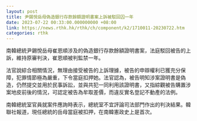 ```yaml
---
layout: post
title: 尹錫悅岳母偽造銀行存款餘額證明書案上訴被駁回囚一年
date: 2023-07-22 00:33:00.000000000 +08:00
link: https://news.rthk.hk/rthk/ch/component/k2/1710011-20230722.htm
categories: rthk
---
```


南韓總統尹錫悅岳母崔恩順涉及的偽造銀行存款餘額證明書案，法庭駁回被告的上訴，維持原審判決，崔恩順被判監禁一年。

法官說綜合相關情況，無理由接受被告的上訴理據，被告的申辯權利已獲充分保障，犯罪情節極為嚴重，下令當庭扣押她。法官認為，被告明知涉案證明書是偽造，仍然提交並用於民事訴訟，並與共犯一同利用該證明書，又指綜觀被告購置涉案地皮前後的情況，可認定被告為牟取差價，而違反實名登記不動產的法例。

南韓總統室官員就案件應詢時表示，總統室不宜評論司法部門作出的判決結果。韓聯社報道，現任總統的岳母當庭被扣押，在南韓憲政史上是首次。
